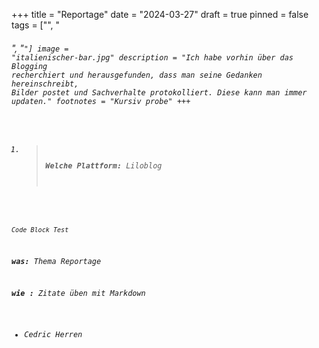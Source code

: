 +++
title = "Reportage"
date = "2024-03-27"
draft = true
pinned = false
tags = ["<head>", "<h6>", "<code>"]
image = "italienischer-bar.jpg"
description = "Ich habe vorhin über das Blogging recherchiert und herausgefunden, dass man seine Gedanken hereinschreibt, Bilder postet und Sachverhalte protokolliert. Diese kann man immer updaten."
footnotes = "*Kursiv probe*"
+++
1. > **W*elche Plattform:*** Liloblog

```
Code Block Test
```



**was:** Thema Reportage 

**wie :**
Zitate üben mit Markdown 

* Cedric Herren